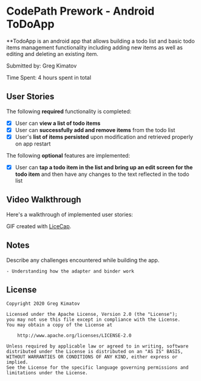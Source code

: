 # CodePath Prework - Android ToDoApp

**TodoApp is an android app that allows building a todo list and basic todo items management functionality including adding new items as well as editing and deleting an existing item.

Submitted by: Greg Kimatov

Time Spent: 4 hours spent in total

## User Stories

The following **required** functionality is completed:
* [x] User can **view a list of todo items**
* [x] User can **successfully add and remove items** from the todo list
* [x] User's **list of items persisted** upon modification and retrieved properly on app restart

The following **optional** features are implemented:
* [x] User can **tap a todo item in the list and bring up an edit screen for the todo item** and then have any changes to the text reflected in the todo list


## Video Walkthrough

Here's a walkthrough of implemented user stories:


GIF created with [LiceCap](https://www.cockos.com/licecap/).


## Notes
Describe any challenges encountered while building the app.

    - Understanding how the adapter and binder work

## License
    Copyright 2020 Greg Kimatov

    Licensed under the Apache License, Version 2.0 (the "License");
    you may not use this file except in compliance with the License.
    You may obtain a copy of the License at

        http://www.apache.org/licenses/LICENSE-2.0

    Unless required by applicable law or agreed to in writing, software
    distributed under the License is distributed on an "AS IS" BASIS,
    WITHOUT WARRANTIES OR CONDITIONS OF ANY KIND, either express or implied.
    See the License for the specific language governing permissions and
    limitations under the License.

